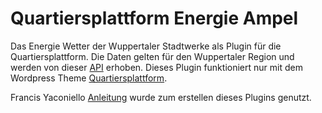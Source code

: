 # Quartiersplattform Energie Ampel
Das Energie Wetter der Wuppertaler Stadtwerke als Plugin für die Quartiersplattform.
Die Daten gelten für den Wuppertaler Region und werden von dieser [API](http://api.energiewetter.de/) erhoben.
Dieses Plugin funktioniert nur mit dem Wordpress Theme [Quartiersplattform](https://github.com/studio-arrenberg/quartiersplattform).

Francis Yaconiello [Anleitung](https://www.yaconiello.com/blog/how-to-write-wordpress-plugin) wurde zum erstellen dieses Plugins genutzt.
